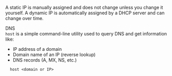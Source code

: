 A static IP is manually assigned and does not change unless you change it yourself.
A dynamic IP is automatically assigned by a DHCP server and can change over time.

DNS \
`host` is a simple command-line utility used to query DNS and get information like:
- IP address of a domain
- Domain name of an IP (reverse lookup)
- DNS records (A, MX, NS, etc.)
```
  host <domain or IP>
```
